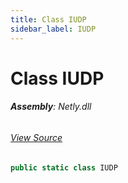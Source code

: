 ```yaml
---
title: Class IUDP
sidebar_label: IUDP
---
```

# Class IUDP


###### **Assembly**: Netly.dll
###### [View Source](https://github.com/alec1o/Netly/blob/dev/src/udp/interfaces/IUDP.ServerTo.cs#L6)
```csharp title="Declaration"
public static class IUDP
```
